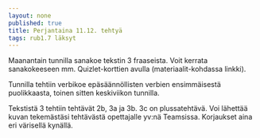 ```yaml
---
layout: none
published: true
title: Perjantaina 11.12. tehtyä
tags: rub1.7 läksyt
---
```

Maanantain tunnilla sanakoe tekstin 3 fraaseista. Voit kerrata sanakokeeseen mm. Quizlet-korttien avulla (materiaalit-kohdassa linkki).

Tunnilla tehtiin verbikoe epäsäännöllisten verbien ensimmäisestä puolikkaasta, toinen sitten keskiviikon tunnilla.

Tekstistä 3 tehtiin tehtävät 2b, 3a ja 3b. 3c on plussatehtävä. Voi lähettää kuvan tekemästäsi tehtävästä opettajalle yv:nä Teamsissa. Korjaukset aina eri värisellä kynällä.


